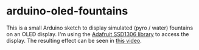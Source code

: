 # arduino-oled-fountains

This is a small Arduino sketch to display simulated (pyro / water) fountains on an OLED display.
I'm using the [Adafruit SSD1306 library](https://github.com/adafruit/Adafruit_SSD1306) to access
the display. The resulting effect can be seen in [this video](https://www.youtube.com/watch?v=IKQJzy3EDGw).

